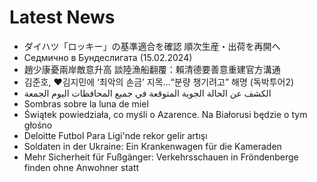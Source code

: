 # Latest News
-  ダイハツ「ロッキー」の基準適合を確認 順次生産・出荷を再開へ
-  Седмично в Бундеслигата (15.02.2024)
-  趙少康憂兩岸敵意升高 談陸漁船翻覆：賴清德要善意重建官方溝通
-  김준호, ♥김지민에 ‘최악의 손금’ 지목…“분량 챙기려고” 해명 (독박투어2)
-  الكشف عن الحالة الجوية المتوقعة في جميع المحافظات اليوم الجمعة
-  Sombras sobre la luna de miel
-  Świątek powiedziała, co myśli o Azarence. Na Białorusi będzie o tym głośno
-  Deloitte Futbol Para Ligi'nde rekor gelir artışı
-  Soldaten in der Ukraine: Ein Krankenwagen für die Kameraden
-  Mehr Sicherheit für Fußgänger: Verkehrsschauen in Fröndenberge finden ohne Anwohner statt
